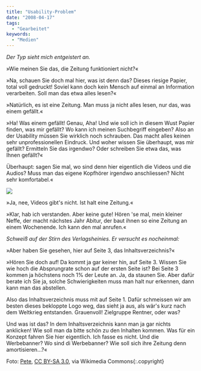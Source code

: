 ```yaml
---
title: "Usability-Problem"
date: "2008-04-17"
tags:
  - "Gearbeitet"
keywords:
  - "Medien"
---
```


_Der Typ sieht mich entgeistert an._

»Wie meinen Sie das, die Zeitung funktioniert nicht?«

»Na, schauen Sie doch mal hier, was ist denn das? Dieses riesige Papier, total voll gedruckt! Soviel kann doch kein Mensch auf einmal an Information verarbeiten. Soll man das etwa alles lesen?«

»Natürlich, es ist eine Zeitung. Man muss ja nicht alles lesen, nur das, was einem gefällt.«

»Ha! Was einem gefällt! Genau, Aha! Und wie soll ich in diesem Wust Papier finden, was mir gefällt? Wo kann ich meinen Suchbegriff eingeben? Also an der Usability müssen Sie wirklich noch schrauben. Das macht alles keinen sehr unprofessionellen Eindruck. Und woher wissen Sie überhaupt, was mir gefällt? Ermitteln Sie das irgendwo? Oder schreiben Sie etwa das, was Ihnen gefällt?«

Überhaupt: sagen Sie mal, wo sind denn hier eigentlich die Videos und die Audios? Muss man das eigene Kopfhörer irgendwo anschliessen? Nicht sehr komfortabel.«

![](/images/codecandies/ZZ1BBFC4DB.jpg)

»Ja, nee, Videos gibt's nicht. Ist halt eine Zeitung.«

»Klar, hab ich verstanden. Aber keine gute! Hören 'se mal, mein kleiner Neffe, der macht nächstes Jahr Abitur, der baut ihnen so eine Zeitung an einem Wochenende. Ich kann den mal anrufen.«

_Schweiß auf der Stirn des Verlagsheinies. Er versucht es nocheinmal:_

»Aber haben Sie gesehen, hier auf Seite 3, das Inhaltsverzeichnis?«

»Hören Sie doch auf! Da kommt ja gar keiner hin, auf Seite 3. Wissen Sie wie hoch die Absprungrate schon auf der ersten Seite ist? Bei Seite 3 kommen ja höchstens noch 1% der Leute an. Ja, da staunen Sie. Aber dafür berate ich Sie ja, solche Schwierigkeiten muss man halt nur erkennen, dann kann man das abstellen.

Also das Inhaltsverzeichnis muss mit auf Seite 1. Dafür schmeissen wir am besten dieses bekloppte Logo weg, das sieht ja aus, als wär's kurz nach dem Weltkrieg entstanden. Grauenvoll! Zielgruppe Rentner, oder was?

Und was ist das? In dem Inhaltsverzeichnis kann man ja gar nichts anklicken! Wie soll man da bitte schön zu den Inhalten kommen. Was für ein Konzept fahren Sie hier eigentlich. Ich fasse es nicht. Und die Werbebanner? Wo sind di Werbebanner? Wie soll sich ihre Zeitung denn amortisieren…?«

Foto: <a href="https://commons.wikimedia.org/wiki/File:Dead_sea_newspaper.jpg">Pete</a>, <a href="http://creativecommons.org/licenses/by-sa/3.0/">CC BY-SA 3.0</a>, via Wikimedia Commons{:.copyright}
